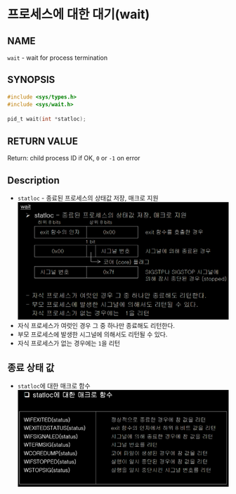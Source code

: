 # 프로세스에 대한 대기(wait)
## NAME
`wait` - wait for process termination
## SYNOPSIS
```c
#include <sys/types.h>
#include <sys/wait.h>

pid_t wait(int *statloc);
```
## RETURN VALUE
Return: child process ID if OK, `0` or `-1` on error
## Description
* `statloc` - 종료된 프로세스의 상태값 저장, 매크로 지원
![statloc](./statloc.png?raw=true)
* 자식 프로세스가 여럿인 경우 그 중 하나만 종료해도 리턴한다.
* 부모 프로세스에 발생한 시그널에 의해서도 리턴될 수 있다.
* 자식 프로세스가 없는 경우에는 `1`을 리턴
## 종료 상태 값
* `statloc`에 대한 매크로 함수
![statloc_macro](./statloc_macro.png?raw=true)

